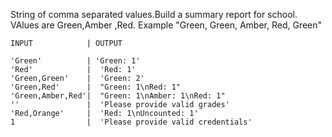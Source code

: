 String of comma separated values.Build a summary report for school.
VAlues are Green,Amber ,Red.
Example "Green, Green, Amber, Red, Green"

```
INPUT            | OUTPUT

'Green'          | 'Green: 1'
'Red'            |  'Red: 1'
'Green,Green'    |  'Green: 2'
'Green,Red'      |  "Green: 1\nRed: 1"
'Green,Amber,Red'|  "Green: 1\nAmber: 1\nRed: 1"
''               |  'Please provide valid grades'
'Red,Orange'     |  'Red: 1\nUncounted: 1'
1                |  'Please provide valid credentials'

```
